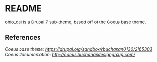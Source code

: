README
======

ohio_dui is a Drupal 7 sub-theme, based off of the Coeus base theme.

References
----------
*Coeus base theme: https://drupal.org/sandbox/rbuchanan0130/2165303*
*Coeus documentation: http://coeus.buchanandesigngroup.com/*
